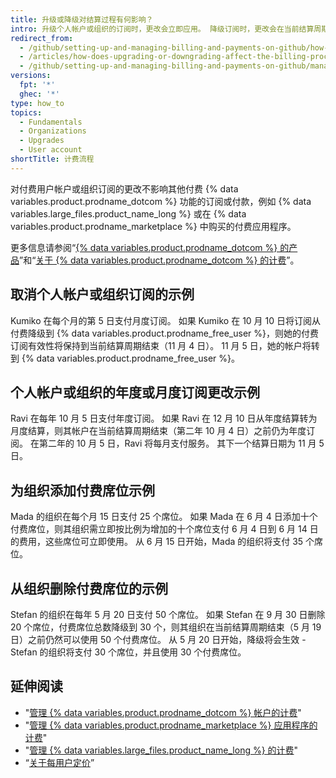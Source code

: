 ```yaml
---
title: 升级或降级对结算过程有何影响？
intro: 升级个人帐户或组织的订阅时，更改会立即应用。 降级订阅时，更改会在当前结算周期结束时应用。
redirect_from:
  - /github/setting-up-and-managing-billing-and-payments-on-github/how-does-upgrading-or-downgrading-affect-the-billing-process
  - /articles/how-does-upgrading-or-downgrading-affect-the-billing-process
  - /github/setting-up-and-managing-billing-and-payments-on-github/managing-billing-for-your-github-account/how-does-upgrading-or-downgrading-affect-the-billing-process
versions:
  fpt: '*'
  ghec: '*'
type: how_to
topics:
  - Fundamentals
  - Organizations
  - Upgrades
  - User account
shortTitle: 计费流程
---
```


对付费用户帐户或组织订阅的更改不影响其他付费 {% data variables.product.prodname_dotcom %} 功能的订阅或付款，例如 {% data variables.large_files.product_name_long %} 或在 {% data variables.product.prodname_marketplace %} 中购买的付费应用程序。

更多信息请参阅“[{% data variables.product.prodname_dotcom %} 的产品](/articles/github-s-products)”和“[关于 {% data variables.product.prodname_dotcom %} 的计费](/articles/about-billing-on-github)”。

## 取消个人帐户或组织订阅的示例

Kumiko 在每个月的第 5 日支付月度订阅。 如果 Kumiko 在 10 月 10 日将订阅从付费降级到 {% data variables.product.prodname_free_user %}，则她的付费订阅有效性将保持到当前结算周期结束（11 月 4 日）。 11 月 5 日，她的帐户将转到 {% data variables.product.prodname_free_user %}。

## 个人帐户或组织的年度或月度订阅更改示例

Ravi 在每年 10 月 5 日支付年度订阅。 如果 Ravi 在 12 月 10 日从年度结算转为月度结算，则其帐户在当前结算周期结束（第二年 10 月 4 日）之前仍为年度订阅。 在第二年的 10 月 5 日，Ravi 将每月支付服务。 其下一个结算日期为 11 月 5 日。

## 为组织添加付费席位示例

Mada 的组织在每个月 15 日支付 25 个席位。 如果 Mada 在 6 月 4 日添加十个付费席位，则其组织需立即按比例为增加的十个席位支付 6 月 4 日到 6 月 14 日的费用，这些席位可立即使用。 从 6 月 15 日开始，Mada 的组织将支付 35 个席位。

## 从组织删除付费席位的示例

Stefan 的组织在每年 5 月 20 日支付 50 个席位。 如果 Stefan 在 9 月 30 日删除 20 个席位，付费席位总数降级到 30 个，则其组织在当前结算周期结束（5 月 19 日）之前仍然可以使用 50 个付费席位。 从 5 月 20 日开始，降级将会生效 - Stefan 的组织将支付 30 个席位，并且使用 30 个付费席位。

## 延伸阅读

- "[管理 {% data variables.product.prodname_dotcom %} 帐户的计费](/articles/managing-billing-for-your-github-account)"
- "[管理 {% data variables.product.prodname_marketplace %} 应用程序的计费](/articles/managing-billing-for-github-marketplace-apps)"
- "[管理 {% data variables.large_files.product_name_long %} 的计费](/articles/managing-billing-for-git-large-file-storage)"
- “[关于每用户定价](/articles/about-per-user-pricing)”
